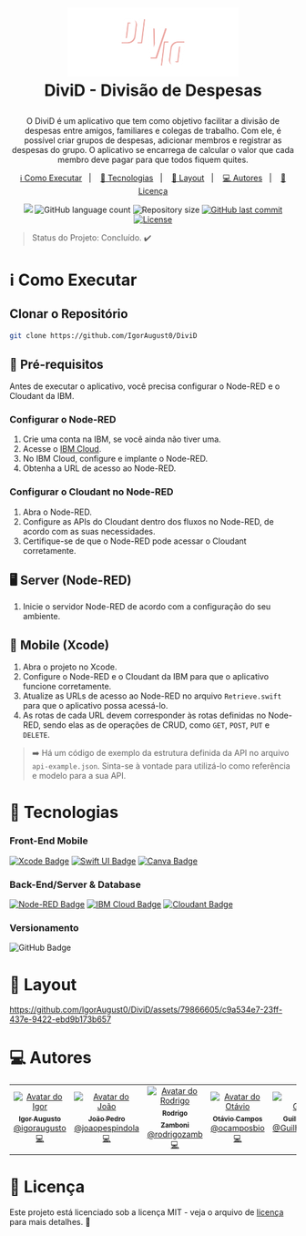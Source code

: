 <h1 align="center">
  <a href="https://github.com/IgorAugust0/NLW-Spacetime"><img src="https://raw.githubusercontent.com/IgorAugust0/IgorAugust0.github.io/main/assets/hackatruck/divid/DiviD%20App%20-%20Hackatruck.png" alt="Markdownify" width="300"></a>
  <br>
  DiviD - Divisão de Despesas
</h1>

<p align="center" style="margin-top: 2em;">
</p>

 <p align="center">
O DiviD é um aplicativo que tem como objetivo facilitar a divisão de despesas entre amigos, familiares e colegas de trabalho. Com ele, é possível criar grupos de despesas, adicionar membros e registrar as despesas do grupo. O aplicativo se encarrega de calcular o valor que cada membro deve pagar para que todos fiquem quites.
</p>

<p align="center">
  <a href="#information_source-como-executar">ℹ️ Como Executar</a>&nbsp;&nbsp;&nbsp;|&nbsp;&nbsp;&nbsp;
  <a href="#rocket-tecnologias">🚀 Tecnologias</a>&nbsp;&nbsp;&nbsp;|&nbsp;&nbsp;&nbsp;
  <a href="#art-layout">🎨 Layout</a>&nbsp;&nbsp;&nbsp;|&nbsp;&nbsp;&nbsp;
  <a href="#computer-autores">💻 Autores</a>&nbsp;&nbsp;&nbsp;|&nbsp;&nbsp;&nbsp;
  <a href="#memo-licença">📝 Licença</a>
</p>

<p align="center">
    <img src="https://img.shields.io/badge/made%20by-Igor%20Augusto-2ecc71?style=flat-square">
    <img alt="GitHub language count" src="https://img.shields.io/github/languages/count/igoraugust0/divid?color=3498db&style=flat-square">
    <img alt="Repository size" src="https://img.shields.io/github/repo-size/igoraugust0/divid?color=e67e22&style=flat-square">
    <a href="https://github.com/IgorAugust0/divid/commits/main/">
        <img alt="GitHub last commit" src="https://img.shields.io/github/last-commit/igoraugust0/divid?color=9b59b6&style=flat-square">
    </a>
    <a href="https://opensource.org/licenses/MIT">
        <img alt="License" src="https://img.shields.io/badge/license-MIT-e74c3c?style=flat-square">
    </a>
</p>

<!-- ![cover]() -->

> Status do Projeto: Concluído. :heavy_check_mark:

# :information_source: Como Executar

## Clonar o Repositório

```bash
git clone https://github.com/IgorAugust0/DiviD
```

## :iphone: Pré-requisitos

Antes de executar o aplicativo, você precisa configurar o Node-RED e o Cloudant da IBM.

### Configurar o Node-RED

1. Crie uma conta na IBM, se você ainda não tiver uma.
2. Acesse o [IBM Cloud](https://cloud.ibm.com/).
3. No IBM Cloud, configure e implante o Node-RED.
4. Obtenha a URL de acesso ao Node-RED.

### Configurar o Cloudant no Node-RED

1. Abra o Node-RED.
2. Configure as APIs do Cloudant dentro dos fluxos no Node-RED, de acordo com as suas necessidades.
3. Certifique-se de que o Node-RED pode acessar o Cloudant corretamente.

## :desktop_computer: Server (Node-RED)

1. Inicie o servidor Node-RED de acordo com a configuração do seu ambiente.

## :iphone: Mobile (Xcode)

1. Abra o projeto no Xcode.
2. Configure o Node-RED e o Cloudant da IBM para que o aplicativo funcione corretamente.
3. Atualize as URLs de acesso ao Node-RED no arquivo `Retrieve.swift` para que o aplicativo possa acessá-lo.
4. As rotas de cada URL devem corresponder às rotas definidas no Node-RED, sendo elas as de operações de CRUD, como `GET`, `POST`, `PUT` e `DELETE`.

> ➡️ Há um código de exemplo da estrutura definida da API no arquivo `api-example.json`. Sinta-se à vontade para utilizá-lo como referência e modelo para a sua API.

# :rocket: Tecnologias

### Front-End Mobile
[![Xcode Badge](https://img.shields.io/badge/Xcode-147EFB.svg?style=for-the-badge&logo=Xcode&logoColor=white)](https://developer.apple.com/xcode/)
[![Swift UI Badge](https://img.shields.io/badge/Swift%20UI-F05138.svg?style=for-the-badge&logo=Swift&logoColor=white)](https://developer.apple.com/xcode/swiftui/)
[![Canva Badge](https://img.shields.io/badge/Canva-00C4CC.svg?style=for-the-badge&logo=Canva&logoColor=white)](https://www.canva.com/)

### Back-End/Server & Database
[![Node-RED Badge](https://img.shields.io/badge/NodeRED-8F0000.svg?style=for-the-badge&logo=Node-RED&logoColor=white)](https://nodered.org/)
[![IBM Cloud Badge](https://img.shields.io/badge/IBM%20Cloud-023C94.svg?style=for-the-badge&logo=IBM&logoColor=white)](https://cloud.ibm.com/)
[![Cloudant Badge](https://img.shields.io/badge/Cloudant-43853D.svg?style=for-the-badge&logo=IBM&logoColor=white)](https://www.ibm.com/cloud/cloudant)

### Versionamento
![GitHub Badge](https://img.shields.io/badge/GitHub-181717.svg?style=for-the-badge&logo=GitHub&logoColor=white)

# :art: Layout

https://github.com/IgorAugust0/DiviD/assets/79866605/c9a534e7-23ff-437e-9422-ebd9b173b657

# :computer: Autores

<table>
  <tr>
    <td align="center">
      <a href="http://github.com/IgorAugust0/">
        <img src="https://avatars.githubusercontent.com/u/79866605?v=4" width="100px;" alt="Avatar do Igor"/>
        <br />
        <sub>
          <b>Igor Augusto</b>
        </sub>
       </a>
       <br />
       <a href="" title="Linkedin">@igoraugusto 💻</a>
       <br />
    </td>
    <td align="center">
      <a href="https://github.com/joaopespindola">
        <img src="https://avatars.githubusercontent.com/u/95454249?v=4" width="100px;" alt="Avatar do João"/>
        <br />
        <sub>
          <b>João Pedro</b>
        </sub>
       </a>
       <br />
       <a href="https://github.com/joaopespindola" title="git">@joaopespindola 💻</a>
       <br />
    </td>
    <td align="center">
      <a href="https://github.com/rodrigozamb">
        <img src="https://avatars.githubusercontent.com/u/35114990?v=4" width="100px;" alt="Avatar do Rodrigo"/>
        <br />
        <sub>
          <b>Rodrigo Zamboni</b>
        </sub>
       </a>
       <br />
       <a href="https://github.com/rodrigozamb" title="git">@rodrigozamb 💻</a>
       <br />
    </td>
    <td align="center">
      <a href="https://github.com/ocamposbio">
        <img src="https://avatars.githubusercontent.com/u/70704777?v=4" width="100px;" alt="Avatar do Otávio"/>
        <br />
        <sub>
          <b>Otávio Campos</b>
        </sub>
       </a>
       <br />
       <a href="https://github.com/rodrigozamb" title="git">@ocamposbio 💻</a>
       <br />
    </td>
    <td align="center">
      <a href="https://github.com/Guilherme0202PM">
        <img src="https://avatars.githubusercontent.com/u/46054442?v=4" width="100px;" alt="Avatar do Guilherme"/>
        <br />
        <sub>
          <b>Guilherme Pereira</b>
        </sub>
       </a>
       <br />
       <a href="https://github.com/Guilherme0202PM" title="git">@Guilherme0202PM 💻</a>
       <br />
    </td>
  </tr>
</table>

# :memo: Licença

Este projeto está licenciado sob a licença MIT - veja o arquivo de [licença](./LICENSE) para mais detalhes. 🚀
